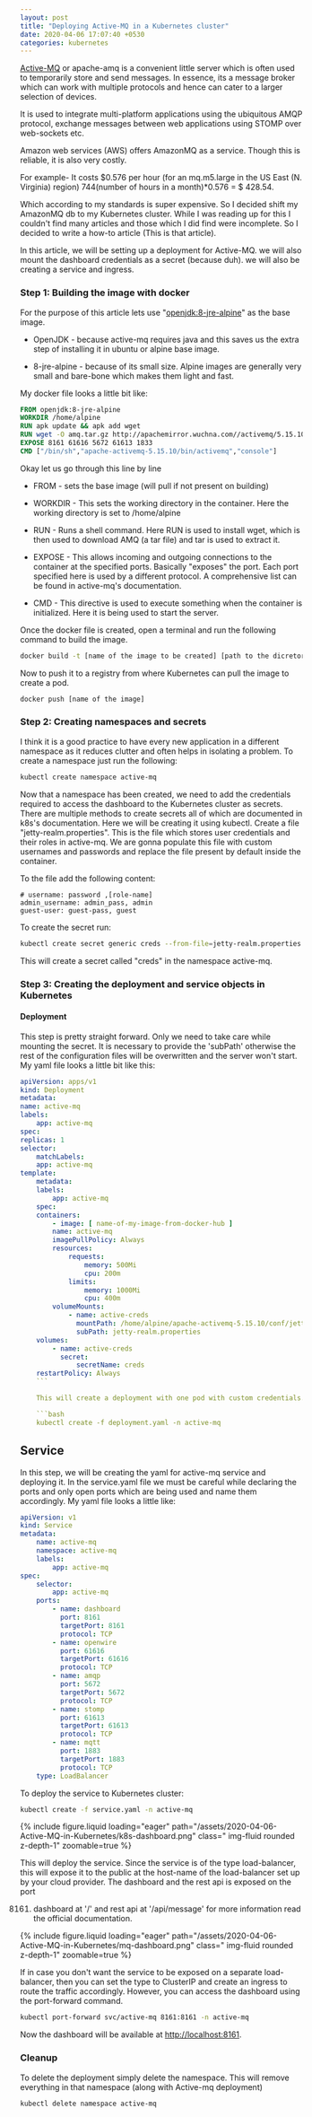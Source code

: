 ```yaml
---
layout: post
title: "Deploying Active-MQ in a Kubernetes cluster"
date: 2020-04-06 17:07:40 +0530
categories: kubernetes
---
```


[Active-MQ][Active-MQ] or apache-amq is a convenient little server which is often used to temporarily store and send
messages. In essence, its a message broker which can work with multiple protocols and hence can cater to a larger
selection of devices.

It is used to integrate multi-platform applications using the ubiquitous AMQP protocol, exchange messages between web
applications using STOMP over web-sockets etc.

Amazon web services (AWS) offers AmazonMQ as a service. Though this is reliable, it is also very costly.

For example- It
costs $0.576 per hour (for an mq.m5.large in the US East (N. Virginia) region)  744(number of hours in a month)*0.576 = $
428.54.

Which according to my standards is super expensive. So I decided shift my AmazonMQ db to my Kubernetes cluster. While I
was reading up for this I couldn't find many articles and those which I did find were incomplete. So I decided to write
a how-to article (This is that article).

In this article, we will be setting up a deployment for Active-MQ. we will also mount the dashboard credentials as a
secret (because duh). we will also be creating a service and ingress.

### Step 1: Building the image with docker

For the purpose of this article lets use "[openjdk:8-jre-alpine][openjdk:8-jre-alpine]" as the base image.

- OpenJDK - because active-mq requires java and this saves us the extra step of installing it in ubuntu or alpine base
  image.

- 8-jre-alpine - because of its small size. Alpine images are generally very small and bare-bone which makes them light
  and fast.

My docker file looks a little bit like:

```Dockerfile
FROM openjdk:8-jre-alpine
WORKDIR /home/alpine
RUN apk update && apk add wget
RUN wget -O amq.tar.gz http://apachemirror.wuchna.com//activemq/5.15.10/apache-activemq-5.15.10-bin.tar.gz && tar -xvf amq.tar.gz
EXPOSE 8161 61616 5672 61613 1833
CMD ["/bin/sh","apache-activemq-5.15.10/bin/activemq","console"]
```

Okay let us go through this line by line

- FROM - sets the base image (will pull if not present on building)

- WORKDIR - This sets the working directory in the container. Here the working directory is set to /home/alpine

- RUN - Runs a shell command. Here RUN is used to install wget, which is then used to download AMQ (a tar file) and tar
  is used to extract it.

- EXPOSE - This allows incoming and outgoing connections to the container at the specified ports. Basically "exposes"
  the port. Each port specified here is used by a different protocol. A comprehensive list can be found in active-mq's
  documentation.

- CMD - This directive is used to execute something when the container is initialized. Here it is being used to start
  the server.

Once the docker file is created, open a terminal and run the following command to build the image.

```bash
docker build -t [name of the image to be created] [path to the dicretory containing the dockerfile]
```

Now to push it to a registry from where Kubernetes can pull the image to create a pod.

```bash
docker push [name of the image]
```

### Step 2: Creating namespaces and secrets

I think it is a good practice to have every new application in a different namespace as it reduces clutter and often
helps in isolating a problem. To create a namespace just run the following:

```bash
kubectl create namespace active-mq
```

Now that a namespace has been created, we need to add the credentials required to access the dashboard to the Kubernetes
cluster as secrets. There are multiple methods to create secrets all of which are documented in k8s's documentation.
Here we will be creating it using kubectl.
Create a file "jetty-realm.properties". This is the file which stores user credentials and their roles in active-mq. We
are gonna populate this file with custom usernames and passwords and replace the file present by default inside the
container.

To the file add the following content:

```
# username: password ,[role-name]
admin_username: admin_pass, admin
guest-user: guest-pass, guest
```

To create the secret run:

```bash
kubectl create secret generic creds --from-file=jetty-realm.properties -n active-mq
```

This will create a secret called "creds" in the namespace active-mq.

### Step 3: Creating the deployment and service objects in Kubernetes

#### Deployment

This step is pretty straight forward. Only we need to take care while mounting the secret. It is necessary to provide
the 'subPath' otherwise the rest of the configuration files will be overwritten and the server won't start. My yaml file
looks a little bit like this:

```yaml
apiVersion: apps/v1
kind: Deployment
metadata:
name: active-mq
labels:
	app: active-mq
spec:
replicas: 1
selector:
	matchLabels:
	app: active-mq
template:
	metadata:
	labels:
		app: active-mq
	spec:
	containers:
		- image: [ name-of-my-image-from-docker-hub ]
		name: active-mq
		imagePullPolicy: Always
		resources:
			requests:
				memory: 500Mi
				cpu: 200m
			limits:
				memory: 1000Mi
				cpu: 400m
		volumeMounts:
			- name: active-creds
			  mountPath: /home/alpine/apache-activemq-5.15.10/conf/jetty-realm.properties
			  subPath: jetty-realm.properties
	volumes:
		- name: active-creds
		  secret:
			  secretName: creds
	restartPolicy: Always
	```

	This will create a deployment with one pod with custom credentials.

	```bash
	kubectl create -f deployment.yaml -n active-mq
```

## Service

In this step, we will be creating the yaml for active-mq service and deploying it. In the service.yaml file we must be
careful while declaring the ports and only open ports which are being used and name them accordingly. My yaml file looks
a little like:

```yaml
apiVersion: v1
kind: Service
metadata:
	name: active-mq
	namespace: active-mq
	labels:
		app: active-mq
spec:
	selector:
		app: active-mq
	ports:
		- name: dashboard
		  port: 8161
		  targetPort: 8161
		  protocol: TCP
		- name: openwire
		  port: 61616
		  targetPort: 61616
		  protocol: TCP
		- name: amqp
		  port: 5672
		  targetPort: 5672
		  protocol: TCP
		- name: stomp
		  port: 61613
		  targetPort: 61613
		  protocol: TCP
		- name: mqtt
		  port: 1883
		  targetPort: 1883
		  protocol: TCP
	type: LoadBalancer
```

To deploy the service to Kubernetes cluster:

```bash
kubectl create -f service.yaml -n active-mq
```

{% include figure.liquid loading="eager" path="/assets/2020-04-06-Active-MQ-in-Kubernetes/k8s-dashboard.png" class="
img-fluid rounded z-depth-1"
zoomable=true %}

This will deploy the service. Since the service is of the type load-balancer, this will expose it to the public at the
host-name of the load-balancer set up by your cloud provider. The dashboard and the rest api is exposed on the port

8161. dashboard at '/' and rest api at '/api/message' for more information read the official documentation.

{% include figure.liquid loading="eager" path="/assets/2020-04-06-Active-MQ-in-Kubernetes/mq-dashboard.png" class="
img-fluid rounded z-depth-1"
zoomable=true %}

If in case you don't want the service to be exposed on a separate load-balancer, then you can set the type to ClusterIP
and create an ingress to route the traffic accordingly. However, you can access the dashboard using the port-forward
command.

```bash
kubectl port-forward svc/active-mq 8161:8161 -n active-mq
```

Now the dashboard will be available at [http://localhost:8161][localhost].

### Cleanup

To delete the deployment simply delete the namespace. This will remove everything in that namespace (along with
Active-mq deployment)

```bash
kubectl delete namespace active-mq
```

[Active-MQ]: https://activemq.apache.org/

[localhost]: http://localhost:8161

[openjdk:8-jre-alpine]: https://hub.docker.com/_/openjdk
